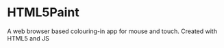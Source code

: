 HTML5Paint
================

A web browser based colouring-in app for mouse and touch. Created with HTML5 and JS 
